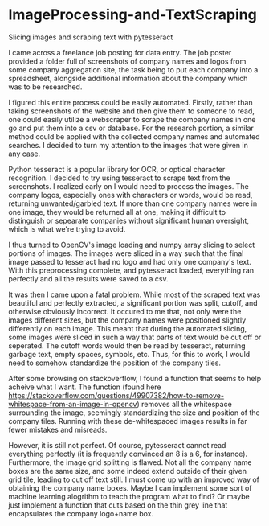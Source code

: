 # ImageProcessing-and-TextScraping
Slicing images and scraping text with pytesseract

I came across a freelance job posting for data entry. The job poster provided a folder full of screenshots of company names and logos from some company aggregation site, the task being to put each company into a spreadsheet, alongside additional information about the company which was to be researched.

I figured this entire process could be easily automated. Firstly, rather than taking screenshots of the website and then give them to someone to read, one could easily utilize a webscraper to scrape the company names in one go and put them into a csv or database. For the research portion, a similar method could be applied with the collected company names and automated searches. I decided to turn my attention to the images that were given in any case.

Python tesseract is a popular library for OCR, or optical character recognition. I decided to try using tesseract to scrape text from the screenshots. I realized early on I would need to process the images. The company logos, especially ones with characters or words, would be read, returning unwanted/garbled text. If more than one company names were in one image, they would be returned all at one, making it difficult to distinguish or sepearate companies without significant human oversight, which is what we're trying to avoid.

I thus turned to OpenCV's image loading and numpy array slicing to select portions of images. The images were sliced in a way such that the final image passed to tesseract had no logo and had only one company's text. With this preprocessing complete, and pytesseract loaded, everything ran perfectly and all the results were saved to a csv. 

It was then I came upon a fatal problem. While most of the scraped text was beautiful and perfectly extracted, a significant portion was split, cutoff, and otherwise obviously incorrect. It occured to me that, not only were the images different sizes, but the company names were positioned slightly differently on each image. This meant that during the automated slicing, some images were sliced in such a way that parts of text would be cut off or seperated. The cutoff words would then be read by tesseract, returning  garbage text, empty spaces, symbols, etc. Thus, for this to work, I would need to somehow standardize the position of the company tiles.

After some browsing on stackoverflow, I found a function that seems to help acheive what I want. The function (found here https://stackoverflow.com/questions/49907382/how-to-remove-whitespace-from-an-image-in-opencv) removes all the whitespace surrounding the image, seemingly standardizing the size and position of the company tiles. Running with these de-whitespaced images results in far fewer mistakes and misreads.

However, it is still not perfect. Of course, pytesseract cannot read everything perfectly (it is frequently convinced an 8 is a 6, for instance). Furthermore, the image grid splitting is flawed. Not all the company name boxes are the same size, and some indeed extend outside of their given grid tile, leading to cut off text still. I must come up with an improved way of obtaining the company name boxes. Maybe I can implement some sort of machine learning alogrithm to teach the program what to find? Or maybe just implement a function that cuts based on the thin grey line that encapsulates the company logo+name box.
